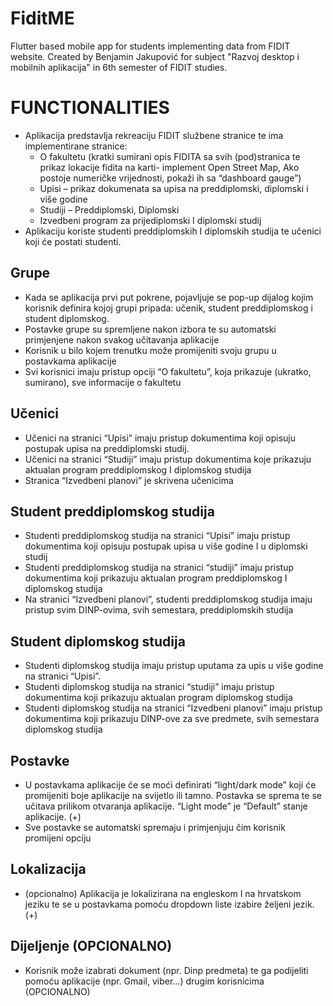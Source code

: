 # FiditME
Flutter based mobile app for students implementing data from FIDIT website. Created by Benjamin Jakupović for subject "Razvoj desktop i mobilnih aplikacija" in 6th semester of FIDIT studies.

# FUNCTIONALITIES

*	Aplikacija predstavlja rekreaciju FIDIT službene stranice te ima implementirane stranice:
    - O fakultetu (kratki sumirani opis FIDITA sa svih (pod)stranica te prikaz lokacije fidita na karti- implement Open Street Map, Ako postoje numeričke vrijednosti, pokaži ih sa “dashboard gauge”)
    - Upisi – prikaz dokumenata sa upisa na preddiplomski, diplomski i više godine
    - Studiji – Preddiplomski, Diplomski
    - Izvedbeni program za prijediplomski I diplomski studij
*	Aplikaciju koriste studenti preddiplomskih I diplomskih studija te učenici koji će postati studenti.

## Grupe
*	Kada se aplikacija prvi put pokrene, pojavljuje se pop-up dijalog kojim korisnik definira kojoj grupi pripada: učenik, student preddiplomskog i student diplomskog.
*	Postavke grupe su spremljene nakon izbora te su automatski primjenjene nakon svakog učitavanja aplikacije
*	Korisnik u bilo kojem trenutku može promijeniti svoju grupu u postavkama aplikacije
*	Svi korisnici imaju pristup opciji “O fakultetu”, koja prikazuje (ukratko, sumirano), sve informacije o fakultetu
## Učenici 
*	Učenici na stranici “Upisi” imaju pristup dokumentima koji opisuju postupak upisa na preddiplomski studij.
*	Učenici na stranici “Studiji” imaju pristup dokumentima koje prikazuju aktualan program preddiplomskog I diplomskog studija
*	Stranica “Izvedbeni planovi” je skrivena učenicima

## Student preddiplomskog studija
*	Studenti preddiplomskog studija na stranici “Upisi” imaju pristup dokumentima koji opisuju postupak upisa u više godine I u diplomski studij
*	Studenti preddiplomskog studija na stranici “studiji” imaju pristup dokumentima koji prikazuju aktualan program preddiplomskog I diplomskog studija
*	Na stranici “Izvedbeni planovi”, studenti preddiplomskog  studija imaju pristup svim DINP-ovima, svih semestara, preddiplomskih studija  

## Student diplomskog studija
*	Studenti diplomskog studija imaju pristup uputama za upis u više godine na stranici “Upisi”.
*	Studenti diplomskog studija na stranici “studiji” imaju pristup dokumentima koji prikazuju aktualan program diplomskog studija
*	Studenti diplomskog studija na stranici “Izvedbeni planovi” imaju pristup dokumentima koji prikazuju DINP-ove za sve predmete, svih semestara diplomskog studija 

## Postavke
*	U postavkama aplikacije će se moći definirati “light/dark mode” koji će promijeniti boje aplikacije na svijetlo ili tamno. Postavka se sprema te se učitava prilikom otvaranja aplikacije. “Light mode” je “Default” stanje aplikacije. (+)
*	Sve postavke se automatski spremaju i primjenjuju čim korisnik promijeni opciju

## Lokalizacija
*	(opcionalno) Aplikacija je lokalizirana na engleskom I na hrvatskom jeziku te se u postavkama pomoću dropdown liste izabire željeni jezik. (+)

## Dijeljenje (OPCIONALNO)
*   Korisnik može izabrati dokument (npr. Dinp predmeta) te ga podijeliti pomoću aplikacije (npr. Gmail, viber...) drugim korisnicima (OPCIONALNO)
